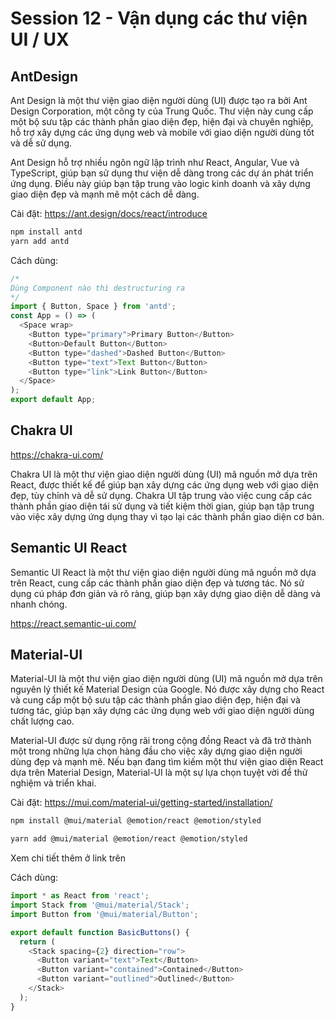 # Session 12 - Vận dụng các thư viện UI / UX

## AntDesign

Ant Design là một thư viện giao diện người dùng (UI) được tạo ra bởi Ant Design Corporation, một công ty của Trung Quốc. Thư viện này cung cấp một bộ sưu tập các thành phần giao diện đẹp, hiện đại và chuyên nghiệp, hỗ trợ xây dựng các ứng dụng web và mobile với giao diện người dùng tốt và dễ sử dụng.


Ant Design hỗ trợ nhiều ngôn ngữ lập trình như React, Angular, Vue và TypeScript, giúp bạn sử dụng thư viện dễ dàng trong các dự án phát triển ứng dụng. Điều này giúp bạn tập trung vào logic kinh doanh và xây dựng giao diện đẹp và mạnh mẽ một cách dễ dàng.

Cài đặt: https://ant.design/docs/react/introduce

```bash
npm install antd
yarn add antd
```

Cách dùng:

```js
/*
Dùng Component nào thì destructuring ra
*/
import { Button, Space } from 'antd';
const App = () => (
  <Space wrap>
    <Button type="primary">Primary Button</Button>
    <Button>Default Button</Button>
    <Button type="dashed">Dashed Button</Button>
    <Button type="text">Text Button</Button>
    <Button type="link">Link Button</Button>
  </Space>
);
export default App;
```


## Chakra UI

https://chakra-ui.com/


Chakra UI là một thư viện giao diện người dùng (UI) mã nguồn mở dựa trên React, được thiết kế để giúp bạn xây dựng các ứng dụng web với giao diện đẹp, tùy chỉnh và dễ sử dụng. Chakra UI tập trung vào việc cung cấp các thành phần giao diện tái sử dụng và tiết kiệm thời gian, giúp bạn tập trung vào việc xây dựng ứng dụng thay vì tạo lại các thành phần giao diện cơ bản.

## Semantic UI React

Semantic UI React là một thư viện giao diện người dùng mã nguồn mở dựa trên React, cung cấp các thành phần giao diện đẹp và tương tác. Nó sử dụng cú pháp đơn giản và rõ ràng, giúp bạn xây dựng giao diện dễ dàng và nhanh chóng.

https://react.semantic-ui.com/



##  Material-UI

Material-UI là một thư viện giao diện người dùng (UI) mã nguồn mở dựa trên nguyên lý thiết kế Material Design của Google. Nó được xây dựng cho React và cung cấp một bộ sưu tập các thành phần giao diện đẹp, hiện đại và tương tác, giúp bạn xây dựng các ứng dụng web với giao diện người dùng chất lượng cao.

Material-UI được sử dụng rộng rãi trong cộng đồng React và đã trở thành một trong những lựa chọn hàng đầu cho việc xây dựng giao diện người dùng đẹp và mạnh mẽ. Nếu bạn đang tìm kiếm một thư viện giao diện React dựa trên Material Design, Material-UI là một sự lựa chọn tuyệt vời để thử nghiệm và triển khai.

Cài đặt: https://mui.com/material-ui/getting-started/installation/


```bash
npm install @mui/material @emotion/react @emotion/styled

yarn add @mui/material @emotion/react @emotion/styled
```
Xem chi tiết thêm ở link trên


Cách dùng:

```js
import * as React from 'react';
import Stack from '@mui/material/Stack';
import Button from '@mui/material/Button';

export default function BasicButtons() {
  return (
    <Stack spacing={2} direction="row">
      <Button variant="text">Text</Button>
      <Button variant="contained">Contained</Button>
      <Button variant="outlined">Outlined</Button>
    </Stack>
  );
}

```


